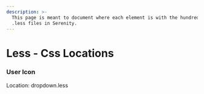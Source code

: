 ```yaml
---
description: >-
  This page is meant to document where each element is with the hundreds of
  .less files in Serenity.
---
```


# Less - Css Locations



### User Icon

Location: dropdown.less
